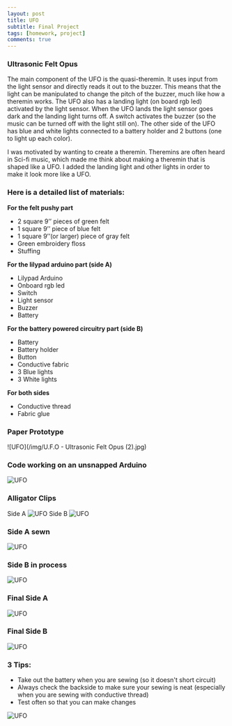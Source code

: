 ```yaml
---
layout: post
title: UFO
subtitle: Final Project
tags: [homework, project]
comments: true
---
```



### Ultrasonic Felt Opus
The main component of the UFO is the quasi-theremin. 
It uses input from the light sensor and directly reads it out to the buzzer. 
This means that the light can be manipulated to change the pitch of the buzzer, much like how a theremin works. 
The UFO also has a landing light (on board rgb led) activated by the light sensor. 
When the UFO lands the light sensor goes dark and the landing light turns off. 
A switch activates the buzzer (so the music can be turned off with the light still on). 
The other side of the UFO has blue and white lights connected to a battery holder and 2 buttons (one to light up each color). 

I was motivated by wanting to create a theremin. 
Theremins are often heard in Sci-fi music, which made me think about making a theremin that is shaped like a UFO. 
I added the landing light and other lights in order to make it look more like a UFO. 

### Here is a detailed list of materials:

**For the felt pushy part**
- 2 square  9’’ pieces of green felt
- 1 square 9’’ piece of blue felt
- 1 square 9’’(or larger) piece of gray felt
- Green embroidery floss
- Stuffing 

**For the lilypad arduino part (side A)**
- Lilypad Arduino
- Onboard rgb led
- Switch
- Light sensor
- Buzzer
- Battery

**For the battery powered circuitry part (side B)**
- Battery 
- Battery holder
- Button
- Conductive fabric 
- 3 Blue lights
- 3 White lights
  
**For both sides**
- Conductive thread
- Fabric glue

### Paper Prototype
![UFO](/img/U.F.O - Ultrasonic Felt Opus (2).jpg)
### Code working on an unsnapped Arduino
![UFO](/img/IMG_20191123_213016795.jpg)
### Alligator Clips
Side A
![UFO](/img/IMG_20191124_221452660.jpg)
Side B
![UFO](/img/IMG_20191126_102419009.jpg)
### Side A sewn
![UFO](/img/IMG_20191125_014440382.jpg)
### Side B in process 
![UFO](/img/IMG_20191201_192454641.jpg)
### Final Side A
![UFO](/img/IMG_20191202_164025250.jpg)
### Final Side B
![UFO](/img/IMG_20191202_164035822.jpg)

### 3 Tips:
- Take out the battery when you are sewing (so it doesn't short circuit)
- Always check the backside to make sure your sewing is neat (especially when you are sewing with conductive thread)
- Test often so that you can make changes 

![UFO](/img/IMG_20191202_164044224.jpg)




